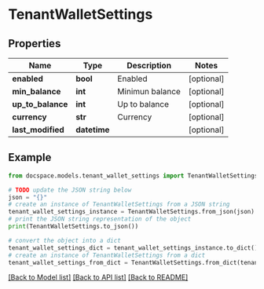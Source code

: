 # TenantWalletSettings


## Properties

Name | Type | Description | Notes
------------ | ------------- | ------------- | -------------
**enabled** | **bool** | Enabled | [optional] 
**min_balance** | **int** | Minimun balance | [optional] 
**up_to_balance** | **int** | Up to balance | [optional] 
**currency** | **str** | Currency | [optional] 
**last_modified** | **datetime** |  | [optional] 

## Example

```python
from docspace.models.tenant_wallet_settings import TenantWalletSettings

# TODO update the JSON string below
json = "{}"
# create an instance of TenantWalletSettings from a JSON string
tenant_wallet_settings_instance = TenantWalletSettings.from_json(json)
# print the JSON string representation of the object
print(TenantWalletSettings.to_json())

# convert the object into a dict
tenant_wallet_settings_dict = tenant_wallet_settings_instance.to_dict()
# create an instance of TenantWalletSettings from a dict
tenant_wallet_settings_from_dict = TenantWalletSettings.from_dict(tenant_wallet_settings_dict)
```
[[Back to Model list]](../README.md#documentation-for-models) [[Back to API list]](../README.md#documentation-for-api-endpoints) [[Back to README]](../README.md)


